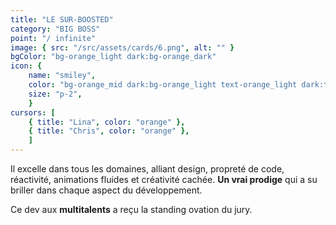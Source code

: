```yaml
---
title: "LE SUR-BOOSTED"
category: "BIG BOSS"
point: "/ infinite"
image: { src: "/src/assets/cards/6.png", alt: "" }
bgColor: "bg-orange_light dark:bg-orange_dark"
icon: {
    name: "smiley",
    color: "bg-orange_mid dark:bg-orange_light text-orange_light dark:text-orange_dark",
    size: "p-2",
    }
cursors: [
    { title: "Lina", color: "orange" },
    { title: "Chris", color: "orange" },
    ]
---
```


Il excelle dans tous les domaines, alliant design, propreté de code, réactivité, animations fluides et créativité cachée. **Un vrai prodige** qui a su briller dans chaque aspect du développement.

Ce dev aux **multitalents** a reçu la standing ovation du jury.  